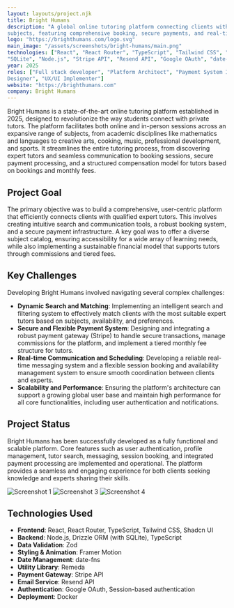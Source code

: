 ```yaml
---
layout: layouts/project.njk
title: Bright Humans
description: "A global online tutoring platform connecting clients with expert tutors across diverse
subjects, featuring comprehensive booking, secure payments, and real-time communication capabilities."
logo: "https://brighthumans.com/logo.svg"
main_image: "/assets/screenshots/bright-humans/main.png"
technologies: ["React", "React Router", "TypeScript", "Tailwind CSS", "Shadcn UI", "Zod", "Drizzle ORM",
"SQLite", "Node.js", "Stripe API", "Resend API", "Google OAuth", "date-fns", "Framer Motion", "Remeda"]
year: 2025
roles: ["Full stack developer", "Platform Architect", "Payment System Integrator", "Communication System
Designer", "UX/UI Implementer"]
website: "https://brighthumans.com"
company: Bright Humans
---
```


Bright Humans is a state-of-the-art online tutoring platform established in 2025, designed to
revolutionize the way students connect with private tutors. The platform facilitates both online and
in-person sessions across an expansive range of subjects, from academic disciplines like mathematics and
languages to creative arts, cooking, music, professional development, and sports. It streamlines the
entire tutoring process, from discovering expert tutors and seamless communication to booking sessions,
secure payment processing, and a structured compensation model for tutors based on bookings and monthly
fees.

## Project Goal

The primary objective was to build a comprehensive, user-centric platform that efficiently connects
clients with qualified expert tutors. This involves creating intuitive search and communication tools, a
robust booking system, and a secure payment infrastructure. A key goal was to offer a diverse subject
catalog, ensuring accessibility for a wide array of learning needs, while also implementing a
sustainable financial model that supports tutors through commissions and tiered fees.

## Key Challenges

Developing Bright Humans involved navigating several complex challenges:
-   **Dynamic Search and Matching**: Implementing an intelligent search and filtering system to
effectively match clients with the most suitable expert tutors based on subjects, availability, and
preferences.
-   **Secure and Flexible Payment System**: Designing and integrating a robust payment gateway (Stripe)
to handle secure transactions, manage commissions for the platform, and implement a tiered monthly fee
structure for tutors.
-   **Real-time Communication and Scheduling**: Developing a reliable real-time messaging system and a
flexible session booking and availability management system to ensure smooth coordination between
clients and experts.
-   **Scalability and Performance**: Ensuring the platform's architecture can support a growing global
user base and maintain high performance for all core functionalities, including user authentication and
notifications.

## Project Status

Bright Humans has been successfully developed as a fully functional and scalable platform. Core features
such as user authentication, profile management, tutor search, messaging, session booking, and
integrated payment processing are implemented and operational. The platform provides a seamless and
engaging experience for both clients seeking knowledge and experts sharing their skills.


![Screenshot 1](/assets/screenshots/genaro/screenshot1.png) 
![Screenshot 3](/assets/screenshots/genaro/screenshot3.png) 
![Screenshot 4](/assets/screenshots/genaro/screenshot4.png) 

## Technologies Used

*   **Frontend**: React, React Router, TypeScript, Tailwind CSS, Shadcn UI
*   **Backend**: Node.js, Drizzle ORM (with SQLite), TypeScript
*   **Data Validation**: Zod
*   **Styling & Animation**: Framer Motion
*   **Date Management**: date-fns
*   **Utility Library**: Remeda
*   **Payment Gateway**: Stripe API
*   **Email Service**: Resend API
*   **Authentication**: Google OAuth, Session-based authentication
*   **Deployment**: Docker
